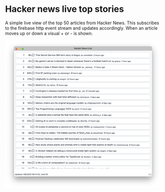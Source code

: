 # Hacker news live top stories

A simple live view of the top 50 articles from Hacker News. This subscribes to the firebase http event stream and
updates accordingly. When an article moves up or down a visual + or - is shown.

[<img src="https://github.com/darrell-roberts/hacker-news/blob/8590e490053801f2d5ddba66f9a01df942d51e95/hacker-news-gpui/screen_capture.png" width="800">](https://github.com/darrell-roberts/hacker-news/blob/8590e490053801f2d5ddba66f9a01df942d51e95/hacker-news-gpui/screen_capture.png)
